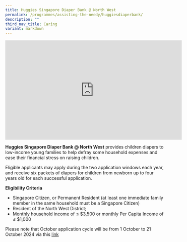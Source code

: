 ```yaml
---
title: Huggies Singapore Diaper Bank @ North West
permalink: /programmes/assisting-the-needy/huggiesdiaperbank/
description: ""
third_nav_title: Caring
variant: markdown
---
```

<iframe allowfullscreen="" allow="accelerometer; autoplay; clipboard-write; encrypted-media; gyroscope; picture-in-picture; web-share" frameborder="0" title="YouTube video player" src="https://www.youtube.com/embed/aDqHvro-IBo?si=Ns0W-q0vl-wvX8GI" height="315" width="560"></iframe>

**Huggies Singapore Diaper Bank @ North West** provides children diapers to low-income young families to help defray some household expenses and ease their financial stress on raising children. 

Eligible applicants may apply during the two application windows each year, and receive six packets of diapers for children from newborn up to four years old for each successful application.
  
**Eligibility Criteria**

*   Singapore Citizen, or Permanent Resident (at least one immediate family member in the same household must be a Singapore Citizen)
*   Resident of the North West District;
*   Monthly household income of&nbsp;≤ $3,500 or monthly Per Capita Income of ≤ $1,000

Please note that  October application cycle will be  from 1 October to 21 October 2024 via this [link](https://form.gov.sg/650902912ccd0f00129a9040)